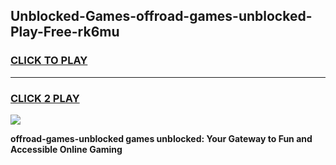 
## Unblocked-Games-offroad-games-unblocked-Play-Free-rk6mu
<h3>
<a href="https://premium76.site?title=offroad-games-unblocked&ref=21A">CLICK TO PLAY</a></h3>
<hr>

<h3>
<a href="https://premium76.site?title=offroad-games-unblocked&ref=21A">CLICK 2 PLAY</a>
  
</h3>

<a href="https://premium76.site?title=offroad-games-unblocked&ref=21A"><img src="https://clearcache.store/games.png"></a>


**offroad-games-unblocked games unblocked: Your Gateway to Fun and Accessible Online Gaming**
